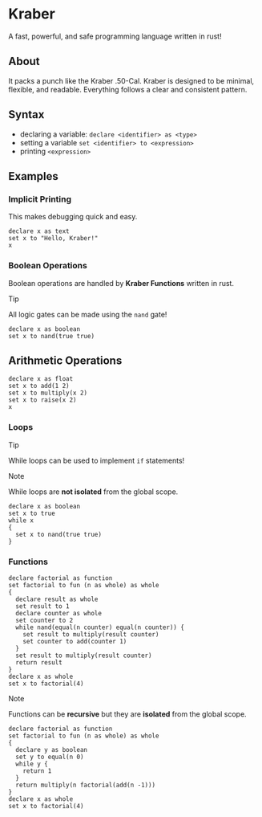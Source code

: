 # Kraber

A fast, powerful, and safe programming language written in rust!

## About

It packs a punch like the Kraber .50-Cal. Kraber is designed to be minimal, flexible, and readable. Everything follows a clear and consistent pattern.

## Syntax

- declaring a variable: `declare <identifier> as <type>`
- setting a variable `set <identifier> to <expression>`
- printing `<expression>`

## Examples

### Implicit Printing

This makes debugging quick and easy.

```
declare x as text
set x to "Hello, Kraber!"
x
```

### Boolean Operations

Boolean operations are handled by **Kraber Functions** written in rust.

> [!TIP]
> All logic gates can be made using the `nand` gate!

```
declare x as boolean
set x to nand(true true)
```

## Arithmetic Operations

```
declare x as float
set x to add(1 2)
set x to multiply(x 2)
set x to raise(x 2)
x
```

### Loops

> [!TIP]
> While loops can be used to implement `if` statements!

> [!NOTE]
> While loops are **not isolated** from the global scope.

```
declare x as boolean
set x to true
while x
{
  set x to nand(true true)
}
```

### Functions

```
declare factorial as function
set factorial to fun (n as whole) as whole
{
  declare result as whole
  set result to 1
  declare counter as whole
  set counter to 2
  while nand(equal(n counter) equal(n counter)) {
    set result to multiply(result counter)
    set counter to add(counter 1)
  }
  set result to multiply(result counter)
  return result
}
declare x as whole
set x to factorial(4)
```

> [!NOTE]
> Functions can be **recursive** but they are **isolated** from the global scope.

```
declare factorial as function
set factorial to fun (n as whole) as whole
{
  declare y as boolean
  set y to equal(n 0)
  while y {
    return 1
  }
  return multiply(n factorial(add(n -1)))
}
declare x as whole
set x to factorial(4)
```